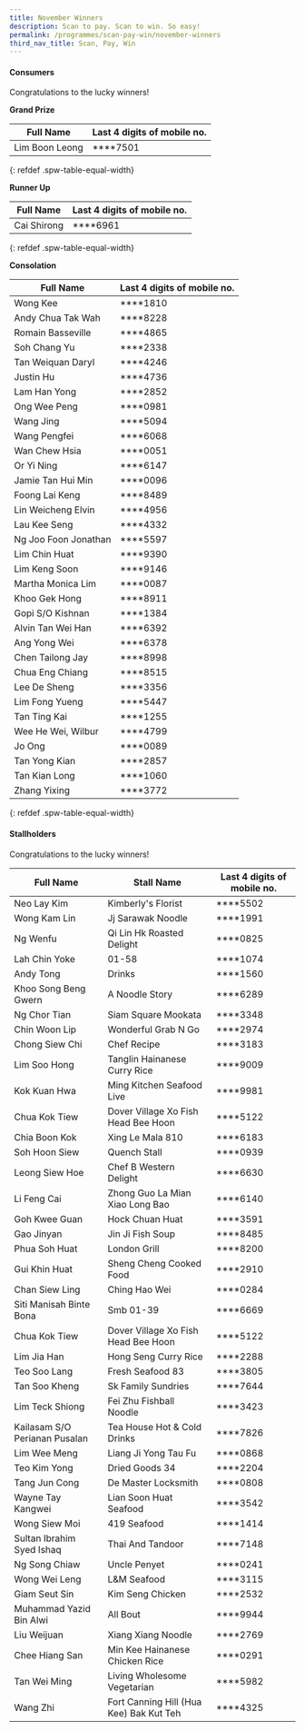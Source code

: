 ```yaml
---
title: November Winners
description: Scan to pay. Scan to win. So easy!
permalink: /programmes/scan-pay-win/november-winners
third_nav_title: Scan, Pay, Win
---
```


#### Consumers
Congratulations to the lucky winners!


**Grand Prize** 


| Full Name                     | Last 4 digits of mobile no. |
|-------------------------------|-----------------------------|
|Lim Boon Leong                 |   \*\*\*\*7501              |
{: refdef .spw-table-equal-width}

**Runner Up** 

| Full Name                     | Last 4 digits of mobile no. |
|-------------------------------|-----------------------------|
|Cai Shirong                    | \*\*\*\*6961                |
{: refdef .spw-table-equal-width}

**Consolation** 

| Full Name                     | Last 4 digits of mobile no. |
|-------------------------------|-----------------------------|
|           Wong Kee            |       \*\*\*\*1810          |
| Andy Chua Tak Wah             |       \*\*\*\*8228          |
|       Romain Basseville       |       \*\*\*\*4865          |
|          Soh Chang Yu         |       \*\*\*\*2338          |
|       Tan Weiquan Daryl       |       \*\*\*\*4246          |
|           Justin Hu           |       \*\*\*\*4736          |
|          Lam Han Yong         |       \*\*\*\*2852          |
|  Ong Wee Peng                 |       \*\*\*\*0981          |
|           Wang Jing           |       \*\*\*\*5094          |
|         Wang Pengfei          |       \*\*\*\*6068          |
|         Wan Chew Hsia         |       \*\*\*\*0051          |
|          Or Yi Ning           |       \*\*\*\*6147          |
|       Jamie Tan Hui Min       |       \*\*\*\*0096          |
|         Foong Lai Keng        |       \*\*\*\*8489          |
|       Lin Weicheng Elvin      |       \*\*\*\*4956          |
|          Lau Kee Seng         |       \*\*\*\*4332          |
|      Ng Joo Foon Jonathan     |       \*\*\*\*5597          |
|         Lim Chin Huat         |       \*\*\*\*9390          |
|         Lim Keng Soon         |       \*\*\*\*9146          |
|      Martha Monica Lim        |       \*\*\*\*0087          |
|         Khoo Gek Hong         |       \*\*\*\*8911          |
|        Gopi S/O Kishnan       |       \*\*\*\*1384          |
|       Alvin Tan Wei Han       |       \*\*\*\*6392          |
|         Ang Yong Wei          |       \*\*\*\*6378          |
|        Chen Tailong Jay       |       \*\*\*\*8998          |
|        Chua Eng Chiang        |       \*\*\*\*8515          |
|          Lee De Sheng         |       \*\*\*\*3356          |
| Lim Fong Yueng                |       \*\*\*\*5447          |
|          Tan Ting Kai         |       \*\*\*\*1255          |
|       Wee He Wei, Wilbur      |       \*\*\*\*4799          |
|             Jo Ong            |       \*\*\*\*0089          |
|         Tan Yong Kian         |       \*\*\*\*2857          |
|         Tan Kian Long         |       \*\*\*\*1060          |
|          Zhang Yixing         |       \*\*\*\*3772          |
{: refdef .spw-table-equal-width}


#### Stallholders
Congratulations to the lucky winners!

| Full Name                       | Stall Name                            | Last 4 digits of mobile no.     |
|---------------------------------|---------------------------------------|---------------------------------|
| Neo Lay Kim                     | Kimberly's Florist                    | \*\*\*\*5502                    |
| Wong Kam Lin                    | Jj Sarawak Noodle                     | \*\*\*\*1991                    |
| Ng Wenfu                        | Qi Lin Hk Roasted Delight             | \*\*\*\*0825                    |
| Lah Chin Yoke                   | 01-58                                 | \*\*\*\*1074                    |
| Andy Tong                       | Drinks                                | \*\*\*\*1560                    |
| Khoo Song Beng Gwern            | A Noodle Story                        | \*\*\*\*6289                    |
| Ng Chor Tian                    | Siam Square Mookata                   | \*\*\*\*3348                    |
| Chin Woon Lip                   | Wonderful Grab N Go                   | \*\*\*\*2974                    |
| Chong Siew Chi                  | Chef Recipe                           | \*\*\*\*3183                    |
| Lim Soo Hong                    | Tanglin Hainanese Curry Rice          | \*\*\*\*9009                    |
| Kok Kuan Hwa                    | Ming Kitchen Seafood Live             | \*\*\*\*9981                    |
| Chua Kok Tiew                   | Dover Village Xo Fish Head Bee Hoon   | \*\*\*\*5122                    |
| Chia Boon Kok                   | Xing Le Mala 810                      | \*\*\*\*6183                    |
| Soh Hoon Siew                   | Quench Stall                          | \*\*\*\*0939                    |
| Leong Siew Hoe                  | Chef B Western Delight                | \*\*\*\*6630                    |
| Li Feng Cai                     | Zhong Guo La Mian Xiao Long Bao       | \*\*\*\*6140                    |
| Goh Kwee Guan                   | Hock Chuan Huat                       | \*\*\*\*3591                    |
| Gao Jinyan                      | Jin Ji Fish Soup                      | \*\*\*\*8485                    |
| Phua Soh Huat                   | London Grill                          | \*\*\*\*8200                    |
| Gui Khin Huat                   | Sheng Cheng Cooked Food               | \*\*\*\*2910                    |
| Chan Siew Ling                  | Ching Hao Wei                         | \*\*\*\*0284                    |
| Siti Manisah Binte Bona         | Smb 01-39                             | \*\*\*\*6669                    |
| Chua Kok Tiew                   | Dover Village Xo Fish Head Bee Hoon   | \*\*\*\*5122                    |
| Lim Jia Han                     | Hong Seng Curry Rice                  | \*\*\*\*2288                    |
| Teo Soo Lang                    | Fresh Seafood 83                      | \*\*\*\*3805                    |
| Tan Soo Kheng                   | Sk Family Sundries                    | \*\*\*\*7644                    |
| Lim Teck Shiong                 | Fei Zhu Fishball Noodle               | \*\*\*\*3423                    |
| Kailasam S/O Perianan Pusalan   | Tea House Hot & Cold Drinks           | \*\*\*\*7826                    |
| Lim Wee Meng                    | Liang Ji Yong Tau Fu                  | \*\*\*\*0868                    |
| Teo Kim Yong                    | Dried Goods 34                        | \*\*\*\*2204                    |
| Tang Jun Cong                   | De Master Locksmith                   | \*\*\*\*0808                    |
| Wayne Tay Kangwei               | Lian Soon Huat Seafood                | \*\*\*\*3542                    |
| Wong Siew Moi                   | 419 Seafood                           | \*\*\*\*1414                    |
| Sultan Ibrahim Syed Ishaq       | Thai And Tandoor                      | \*\*\*\*7148                    |
| Ng Song Chiaw                   | Uncle Penyet                          | \*\*\*\*0241                    |
| Wong Wei Leng                   | L&M Seafood                           | \*\*\*\*3115                    |
| Giam Seut Sin                   | Kim Seng Chicken                      | \*\*\*\*2532                    |
| Muhammad Yazid Bin Alwi         | All Bout                              | \*\*\*\*9944                    |
| Liu Weijuan                     | Xiang Xiang Noodle                    | \*\*\*\*2769                    |
| Chee Hiang San                  | Min Kee Hainanese Chicken Rice        | \*\*\*\*0291                    |
| Tan Wei Ming                    | Living Wholesome Vegetarian           | \*\*\*\*5982                    |
| Wang Zhi                        | Fort Canning Hill (Hua Kee) Bak Kut Teh | \*\*\*\*4325                  |
